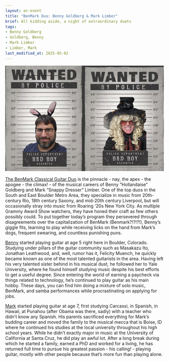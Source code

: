 ```yaml
---
layout: an-event
title: "BenMark Duo: Benny Goldberg & Mark Limber"
brief: All kidding aside, a night of extraordinary duets
tags:
- Benny Goldberg
- Goldberg, Benny
- Mark Limber
- Limber, Mark
last_modified_at: 2025-05-02
---
```

![BenMark Duo](/pics/20240325-BenMarkDuo.png)

[The BenMark Classical Guitar Duo](https://www.facebook.com/benmark.duo/) is the pinnacle - nay, the apex - the apogee - the climax! - of the musical careers of Benny “Hollandaise” Goldberg and Mark “Snappy Dresser” Limber. One of the top duos in the South and East Boulder Metro Area, they specialize in music from 20th-century Rio, 18th century Saxony, and mid-20th century Liverpool, but will occasionally stray into music from Roaring ‘20s New York City. As multiple Grammy Award Show watchers, they have honed their craft as few others possibly could. To put together today’s program they persevered through disagreements over the capitalization of BenMark (Benmark?!?!?!), Benny’s giggle fits, learning to play while receiving licks on the hand from Mark’s dogs, frequent swearing, and countless punishing puns.

[Benny](https://www.youtube.com/@scherzo5868) started playing guitar at age 5 right here in Boulder, Colorado. Studying under pillars of the guitar community such as Masakazu Ito, Jonathan Leathwood, and, well, rumor has it, Felicity Muench, he quickly became known as one of the most talented guitarists in the area. Having left his very talented sister behind in his musical dust, he followed her to Yale University, where he found himself studying music despite his best efforts to get a useful degree. Since entering the world of earning a paycheck via things related to technology, he’s continued to play guitar as his main hobby. These days, you can find him doing a mixture of solo music, BenMark, and samba performances while procrastinating on applying for jobs.

[Mark](https://www.facebook.com/marklimbermusic/) started playing guitar at age 7, first studying Carcassi, in Spanish, in Hawaii, at Punahou (after Obama was there, sadly) with a teacher who didn’t know any Spanish. His parents sacrificed everything for Mark’s budding career and moved the family to the musical mecca that is Boise, ID where he continued his studies at the local university throughout his high school years. While he didn’t exactly major in music at the University of California at Santa Cruz, he did play an awful lot. After a long break during which he started a family, earned a PhD and worked for a living, he has returned full time to pursue his greatest passion - his calling! - playing guitar, mostly with other people because that’s more fun than playing alone.
